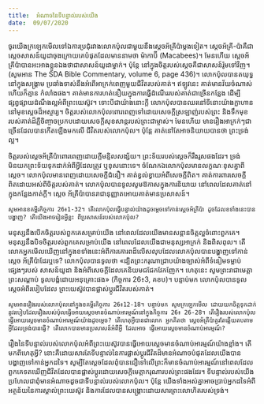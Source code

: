 ```yaml
---
title:  អំណាចនៃទីបន្ទាល់របស់យើង
date:  09/07/2020
---
```


ចូរយើងក្រឡេកមើលទៅឯការប្រជុំរវាងលោកប៉ុលជាមួយនឹងស្តេចអ័គ្រីប៉ាម្តងទៀត។ ស្តេចអ័គ្រី-ប៉ាគឺជាស្តេចសាសន៍យូដាចុងក្រោយគេបំផុតដែលមាននាមថា ម៉ាកាប៊ី (Macabees)។ មែនហើយ ស្តេចអ័គ្រីប៉ាបានអះអាងខ្លួនឯងថាជាសាសន៍យូដាម្នាក់។ ប៉ុន្តែ នៅក្នុងចិត្តរបស់ស្តេចគឺជាសាសន៍រ៉ូមទៅវិញ។ (សូមអាន The SDA Bible Commentary, volume 6, page 436)។ លោកប៉ុលបានតយុទ្ធនៅក្នុងសង្គ្រាម ប្រឆាំងទាស់នឹងអំពើអាក្រក់ពេញមួយជីវិតរបស់គាត់។ ឥឡូវនេះ គាត់មានវ័យចំណាស់ ហើយក៏គ្មាន កំលាំងផង។ គាត់មានការហត់នឿយក្នុងការធ្វើដំណើររបស់គាត់ជាច្រើនកន្លែង ដើម្បីផ្សព្វផ្សាយដំណឹងល្អអំពីព្រះយេស៊ូវ។ ទោះបីជាយ៉ាងនោះក្តី លោកប៉ុលបានឈរនៅទីនោះយ៉ាងក្លាហាននៅមុខស្តេចដ៏អស្ចារ្យ។ ចិត្តរបស់លោកប៉ុលពោរពេញទៅដោយសេចក្តីស្រឡាញ់របស់ព្រះ និងទឹកមុខរបស់គាត់ដ៏ភ្លឺចិញ្ចាចប្រកបដោយសេចក្តីសុខសាន្តរបស់ព្រះជាម្ចាស់។ មែនហើយ មានរឿងអាក្រក់ៗជាច្រើនដែលបានកើតឡើងមកលើ ជីវិតរបស់លោកប៉ុល។ ប៉ុន្តែ គាត់នៅតែអាចនិយាយបានថា ព្រះទ្រង់ល្អ។

ចិត្តរបស់ស្តេចអ័គ្រីប៉ាពោរពេញដោយក្តីមន្ទិលសង្ស័យ។ ព្រះទ័យរបស់ស្តេចក៏រឹងរូសផងដែរ។ ទ្រង់មិនយកព្រះទ័យទុកដាក់អំពីអ្វីដែលត្រូវ ឬខុសនោះទេ។ ចំណែកឯលោកប៉ុលមានលក្ខណៈខុសគ្នាពី ស្តេច។ លោកប៉ុលមានពេញដោយសេចក្តីជំនឿ។ គាត់ខ្វល់ខ្វាយអំពីសេចក្តីពិត។ គាត់ការពារសេចក្តី ពិតដោយអស់ពីចិត្តរបស់គាត់។ លោកប៉ុលបានទូលសូមឱកាសក្នុងការនិយាយ នៅពេលដែលគាត់នៅក្នុងកន្លែងកាត់ក្តី។ ស្តេច អ័គ្រីប៉ាបានរាជានុញ្ញាតអោយគាត់មានប្រសាសន៍។

`សូមអានខគម្ពីរកិច្ចការ 26៖1-32។ តើលោកប៉ុលធ្វើបន្ទាល់យ៉ាងដូចម្តេចទៅកាន់ស្តេចអ័គ្រីប៉ា ដូចដែលខទាំងនេះបានបង្ហាញ? តើយើងអាចរៀនអ្វីខ្លះ ពីប្រសាសន៍របស់លោកប៉ុល?`

មនុស្សនឹងបើកចិត្តរបស់ពួកគេសម្រាប់យើង នៅពេលដែលយើងមានសន្តានចិត្តល្អចំពោះពួកគេ។ មនុស្សនឹងបិទចិត្តរបស់ពួកគេសម្រាប់យើង នៅពេលដែលយើងជាមនុស្សអាក្រក់ និងពិសពុល។ តើលោកអ្នកមើលឃើញនៅក្នុងខទាំងនេះអំពីការគោរពដ៏លើសលុបដែលលោកប៉ុលបានបង្ហាញទៅកាន់ស្តេច អ័គ្រីប៉ាដែរឬទេ? លោកប៉ុលបានទូលថា «ដ្បិតព្រះករុណាជ្រាបយ៉ាងច្បាស់អំពីទំនៀមទម្លាប់ផ្សេងៗរបស់ សាសន៍យូដា និងអំពីសេចក្ដីដែលគេនិយមជជែកវែកញែក។ ហេតុនេះ សូមព្រះរាជាមេត្តាព្រះសណ្ដាប់ ទូលបង្គំដោយអនុគ្រោះផង» (កិច្ចការ 26៖3, គខប)។ បន្ទាប់មក លោកប៉ុលបានទូលស្តេចអំពីរបៀបដែល ព្រះយេស៊ូវបានផ្លាស់ប្តូរជីវិតរបស់គាត់។

`សូមអានរឿងរបស់លោកប៉ុលនៅក្នុងខគម្ពីរកិច្ចការ 26៖12-18។ បន្ទាប់មក សូមក្រឡេកមើល ដោយយកចិត្តទុកដាក់នូវរបៀបដែលរឿងរបស់ប៉ុលធ្វើអោយស្តេចមានចំណាប់អារម្មណ៍នៅក្នុងកិច្ចការ 26៖ 26-28។ តើរឿងរបស់លោកប៉ុលធ្វើអោយស្តេចមានចំណាប់អារម្មណ៍យ៉ាងដូចម្តេច? តើហេតុអ្វីបានជាលោក អ្នកគិតថា ស្តេចអ័គ្រីប៉ាគួរតែឆ្លើយតបតាមអ្វីដែលទ្រង់បានធ្វើ? តើលោកបានមានប្រសាសន៍អំពីអ្វី ដែលអាច ធ្វើអោយស្តេចមានចំណាប់អារម្មណ៍?`

រឿងនៃទីបន្ទាល់របស់លោកប៉ុលអំពីព្រះយេស៊ូវបានធ្វើអោយស្តេចមានចំណាប់អារម្មណ៍យ៉ាងខ្លាំង។ តើមកពីហេតុអ្វី? នោះគឺដោយសារតែទីបន្ទាល់នៃការផ្លាស់ប្តូរជីវិតដ៏មានអំណាចបំផុតដែលយើងបាន បង្ហាញទៅកាន់អ្នកដទៃ។ សូម្បីតែស្តេចដែលពុំបានជឿទៅលើព្រះក៏មានចំណាប់អារម្មណ៍នៅពេលដែល ពួកគេទតឃើញជីវិតដែលបានផ្លាស់ប្តូរដោយសេចក្តីមេត្តាករុណារបស់ព្រះផងដែរ។ ទីបន្ទាល់របស់យើង ប្រហែលជាពុំមានអំណាចដូចជាទីបន្ទាល់របស់លោកប៉ុល។ ប៉ុន្តែ យើងទាំងអស់គ្នាអាចប្រាប់អ្នកដទៃអំពី អត្ថន័យនៃការស្គាល់ព្រះយេស៊ូវ និងការដែលបានសង្គ្រោះដោយសារព្រះលោហិតរបស់ទ្រង់។